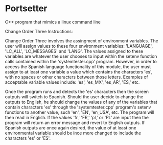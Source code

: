 # Portsetter
C++ program that mimics a linux command line

Change Order Three Instructions:

Change Order Three involves the assingment of environment variables. The user will assign values to these four environment
variables: 'LANGUAGE', 'LC_ALL', 'LC_MESSAGES' and 'LANG'. The values assigned to these variables are whatever the user 
chooses to input within the setenv function calls contained within the 'systemtester.cpp' program. 
However, in order to access the Spanish language functionality of this module, 
the user must assign to at least one variable a value which contains the characters 'es', with no spaces 
or other characters between those letters. Examples of acceptable variable values include: 'es', 'es_MX', 'es_AR', 'ES,' 
etc. 

Once the program runs and detects the 'es' characters then the screen outputs will switch to Spanish. 
Should the user decide to change the outputs to English, he should change the values of any of the variables that contain
characters 'es'  through the 'systemtester.cpp' program's setenv functions to another value, such 'en', 'EN', 'en_USA', etc. 
The program will then read in English. If the values 'fr,' 'FR,' 'pl,' or 'PL' are input then the program will return an
error message and revert to English outputs. If Spanish outputs are once again desired, the value of at least one environmental
variable should be ince more changed to include the characters 'es' or 'ES'.

